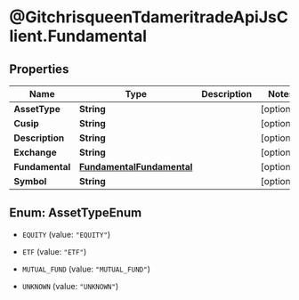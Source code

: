 # @GitchrisqueenTdameritradeApiJsClient.Fundamental

## Properties
Name | Type | Description | Notes
------------ | ------------- | ------------- | -------------
**AssetType** | **String** |  | [optional] 
**Cusip** | **String** |  | [optional] 
**Description** | **String** |  | [optional] 
**Exchange** | **String** |  | [optional] 
**Fundamental** | [**FundamentalFundamental**](FundamentalFundamental.md) |  | [optional] 
**Symbol** | **String** |  | [optional] 


<a name="AssetTypeEnum"></a>
## Enum: AssetTypeEnum


* `EQUITY` (value: `"EQUITY"`)

* `ETF` (value: `"ETF"`)

* `MUTUAL_FUND` (value: `"MUTUAL_FUND"`)

* `UNKNOWN` (value: `"UNKNOWN"`)




